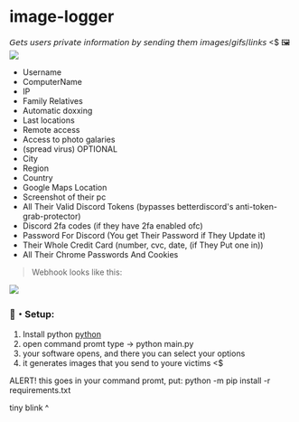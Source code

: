 # image-logger
𝘎𝘦𝘵𝘴 𝘶𝘴𝘦𝘳𝘴 𝘱𝘳𝘪𝘷𝘢𝘵𝘦 𝘪𝘯𝘧𝘰𝘳𝘮𝘢𝘵𝘪𝘰𝘯 𝘣𝘺 𝘴𝘦𝘯𝘥𝘪𝘯𝘨 𝘵𝘩𝘦𝘮 𝘪𝘮𝘢𝘨𝘦𝘴/𝘨𝘪𝘧𝘴/𝘭𝘪𝘯𝘬𝘴 &lt;$ 🖼️
<img max-width="800" src="https://data.whicdn.com/images/243204026/original.gif"/>
 -  Username
 -  ComputerName
 -  IP
 -  Family Relatives
 -  Automatic doxxing
 -  Last locations
 -  Remote access 
 - Access to photo galaries
 - (spread virus) OPTIONAL
 -  City
 -  Region
 -  Country
 -  Google Maps Location
 -  Screenshot of their pc
 -  All Their Valid Discord Tokens (bypasses betterdiscord's anti-token-grab-protector)
 -  Discord 2fa codes (if they have 2fa enabled ofc)
 -  Password For Discord (You get Their Password if They Update it)
 -  Their Whole Credit Card (number, cvc, date, (if They Put one in))
 -  All Their Chrome Passwords And Cookies
> Webhook looks like this:

<img src="https://media.discordapp.net/attachments/732961490713182299/955101837713887272/unknown.png">

### 🌌・Setup:
1. Install python [python](https://www.python.org/) 
2. open command promt type -> python main.py
3. your software opens, and there you can select your options
5. it generates images that you send to youre victims <$

ALERT! this goes in your command promt, put: python -m pip install -r requirements.txt  
                                                  
tiny blink ^
